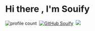 # Hi there , I'm Souify
![profile count](https://komarev.com/ghpvc/?username=Souify&color=8b72ff)&nbsp;
[![GitHub Souify](https://img.shields.io/github/followers/Souify?label=follow&style=social)](https://github.com/Souify)&nbsp;
<a href="https://instagram.com/souify_ "><img src="https://img.shields.io/badge/@souify_-8b72ff?style=flat&logo=Instagram&logoColor=white"/></a> &nbsp;
